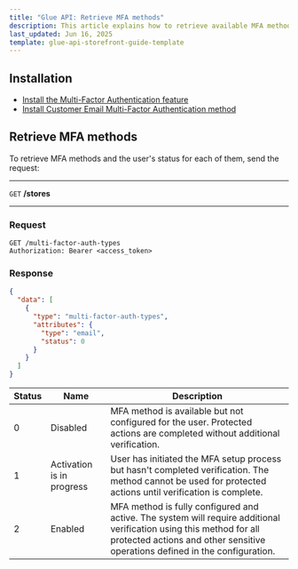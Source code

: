 ```yaml
---
title: "Glue API: Retrieve MFA methods"
description: This article explains how to retrieve available MFA methods for a user
last_updated: Jun 16, 2025
template: glue-api-storefront-guide-template
---
```



## Installation

- [Install the Multi-Factor Authentication feature](/docs/pbc/all/multi-factor-authentication/{{page.version}}/install-multi-factor-authentication-feature.html)
- [Install Customer Email Multi-Factor Authentication method](/docs/pbc/all/multi-factor-authentication/{{page.version}}/install-customer-email-multi-factor-authentication-method.html)


## Retrieve MFA methods

To retrieve MFA methods and the user's status for each of them, send the request:


---
`GET` **/stores**

---


### Request

```http
GET /multi-factor-auth-types
Authorization: Bearer <access_token>
```

### Response

```json
{
  "data": [
    {
      "type": "multi-factor-auth-types",
      "attributes": {
        "type": "email",
        "status": 0
      }
    }
  ]
}
```

| Status | Name                      | Description                                                                                                                                                                                         |
|--------|---------------------------|-----------------------------------------------------------------------------------------------------------------------------------------------------------------------------------------------------|
| 0      | Disabled                  | MFA method is available but not configured for the user. Protected actions are completed without additional verification.                                                                           |
| 1      | Activation is in progress | User has initiated the MFA setup process but hasn't completed verification. The method cannot be used for protected actions until verification is complete.                                         |
| 2      | Enabled                   | MFA method is fully configured and active. The system will require additional verification using this method for all protected actions and other sensitive operations defined in the configuration. |